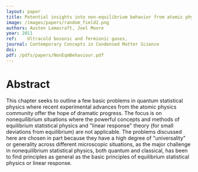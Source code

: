 ```yaml
---
layout: paper
title: Potential insights into non-equilibrium behavior from atomic physics
image: /images/papers/random_field2.png
authors: Austen Lamacraft, Joel Moore
year: 2011
ref: 	Ultracold bosonic and fermionic gases,
journal: Contemporary Concepts in Condensed Matter Science
doi: 	
pdf: /pdfs/papers/NonEqmBehaviour.pdf
---
```


# Abstract

This chapter seeks to outline a few basic problems in quantum statistical physics where recent experimental advances from the atomic physics community offer the hope of dramatic progress. The focus is on nonequilibrium situations where the powerful concepts and methods of equilibrium statistical physics and "linear response" theory (for small deviations from equilibrium) are not applicable. The problems discussed here are chosen in part because they have a high degree of "universality" or generality across different microscopic situations, as the major challenge in nonequilibrium statistical physics, both quantum and classical, has been to find principles as general as the basic principles of equilibrium statistical physics or linear response.
